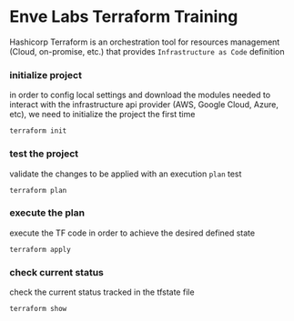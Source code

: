 # Enve Labs Terraform Training
Hashicorp Terraform is an orchestration tool for resources management (Cloud, on-promise, etc.) that provides `Infrastructure as Code` definition

### initialize project
in order to config local settings and download the modules needed to interact with the infrastructure api provider (AWS, Google Cloud, Azure, etc), we need to initialize the project the first time

    terraform init


### test the project
validate the changes to be applied with an execution `plan` test

    terraform plan


### execute the plan
execute the TF code in order to achieve the desired defined state

    terraform apply


### check current status
check the current status tracked in the tfstate file

    terraform show
